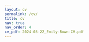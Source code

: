```yaml
---
layout: cv
permalink: /cv/
title: cv
nav: true
nav_order: 4
cv_pdf: 2024-03-22_Emily-Bown-CV.pdf
---
```

